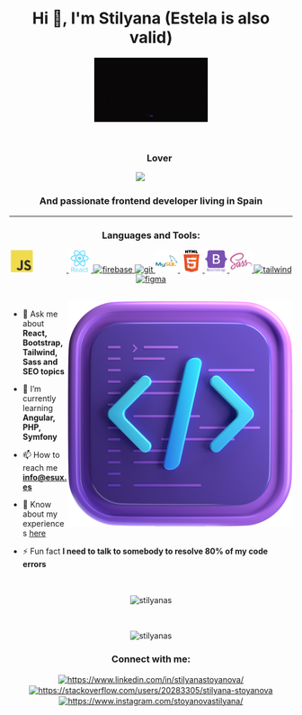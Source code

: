<h1 align="center">Hi 👋, I'm Stilyana (Estela is also valid) </h1>
<p align="center">
<img src="https://github.com/StilyanaS/images/blob/main/coding-girl.gif" align="center" width="40%"/></p>
</br>
<h3 align="center"><a><img style="margin-bottom: -35px; margin-left: 10px;height: 30px;" src="https://readme-components.vercel.app/api?component=logo&logo=javascript&fill=linear-gradient%2862deg%2C%20%238EC5FC%200%25%2C%20%23E0C3FC%20100%25%29%3B%0A&text=false"/></a> Lover</h3>
</br>
<h3 align="center">And passionate frontend developer living in Spain </h3>
<hr>
<h3 align="center">Languages and Tools:</h3>
<p align="center"><a href="https://developer.mozilla.org/en-US/docs/Web/JavaScript" target="_blank" rel="noreferrer"> <img src="https://raw.githubusercontent.com/devicons/devicon/master/icons/javascript/javascript-original.svg" alt="javascript" width="40" height="40" style="padding-right:60px;"/> </a> <a href="https://reactjs.org/" target="_blank" rel="noreferrer"> <img src="https://raw.githubusercontent.com/devicons/devicon/master/icons/react/react-original-wordmark.svg" alt="react" width="40" height="40"/> </a><a href="https://firebase.google.com/" target="_blank" rel="noreferrer"> <img src="https://www.vectorlogo.zone/logos/firebase/firebase-icon.svg" alt="firebase" width="40" height="40"/> </a> <a href="https://git-scm.com/" target="_blank" rel="noreferrer"> <img src="https://www.vectorlogo.zone/logos/git-scm/git-scm-icon.svg" alt="git" width="40" height="40"/> </a> <a href="https://www.mysql.com/" target="_blank" rel="noreferrer"> <img src="https://raw.githubusercontent.com/devicons/devicon/master/icons/mysql/mysql-original-wordmark.svg" alt="mysql" width="40" height="40"/> </a>  <a href="https://www.w3.org/html/" target="_blank" rel="noreferrer"> <img src="https://raw.githubusercontent.com/devicons/devicon/master/icons/html5/html5-original-wordmark.svg" alt="html5" width="40" height="40"/> </a> <a href="https://getbootstrap.com" target="_blank" rel="noreferrer"> <img src="https://raw.githubusercontent.com/devicons/devicon/master/icons/bootstrap/bootstrap-plain-wordmark.svg" alt="bootstrap" width="40" height="40" /> </a>   <a href="https://sass-lang.com" target="_blank" rel="noreferrer"> <img src="https://raw.githubusercontent.com/devicons/devicon/master/icons/sass/sass-original.svg" alt="sass" width="40" height="40"/> </a> <a href="https://tailwindcss.com/" target="_blank" rel="noreferrer"> <img src="https://www.vectorlogo.zone/logos/tailwindcss/tailwindcss-icon.svg" alt="tailwind" width="40" height="40"/> </a><a href="https://www.figma.com/" target="_blank" rel="noreferrer"> <img src="https://www.vectorlogo.zone/logos/figma/figma-icon.svg" alt="figma" width="40" height="40"/> </a> </p>
</br>

<img src="https://github.com/StilyanaS/images/blob/main/coding-bullet.svg" align="right"/>

- 💬 Ask me about **React, Bootstrap, Tailwind, Sass and SEO topics**

- 🌱 I’m currently learning **Angular, PHP, Symfony**

- 📫 How to reach me **info@esux.es**

- 📄 Know about my experiences <a href="(https://www.notion.so/Stilyana-Konstantinova-Stoyanova-58541825f1614fb290b6a5eb2634d4bc">here</a>

- ⚡ Fun fact **I need to talk to somebody to resolve 80% of my code errors**
<br/>
<p align="center"><img align="center" src="https://github-readme-stats.vercel.app/api?username=stilyanas&show_icons=true&&theme=dracula" alt="stilyanas" /></p>
 
<br/>
<p align="center"><img align="center" src="https://github-readme-stats.vercel.app/api/top-langs/?username=stilyanas" alt="stilyanas" /></p>
<h3 align="center">Connect with me:</h3>
<p align="center">
<a href="https://www.linkedin.com/in/stilyanastoyanova/" target="blank"><img align="center" src="https://raw.githubusercontent.com/rahuldkjain/github-profile-readme-generator/master/src/images/icons/Social/linked-in-alt.svg" alt="https://www.linkedin.com/in/stilyanastoyanova/" height="30" width="40" /></a>
<a href="https://stackoverflow.com/users/20283305/stilyana-stoyanova" target="blank"><img align="center" src="https://raw.githubusercontent.com/rahuldkjain/github-profile-readme-generator/master/src/images/icons/Social/stack-overflow.svg" alt="https://stackoverflow.com/users/20283305/stilyana-stoyanova" height="30" width="40" /></a>
<a href="https://instagram.com/https://www.instagram.com/stoyanovastilyana/" target="blank"><img align="center" src="https://raw.githubusercontent.com/rahuldkjain/github-profile-readme-generator/master/src/images/icons/Social/instagram.svg" alt="https://www.instagram.com/stoyanovastilyana/" height="30" width="40" /></a>
</p>

